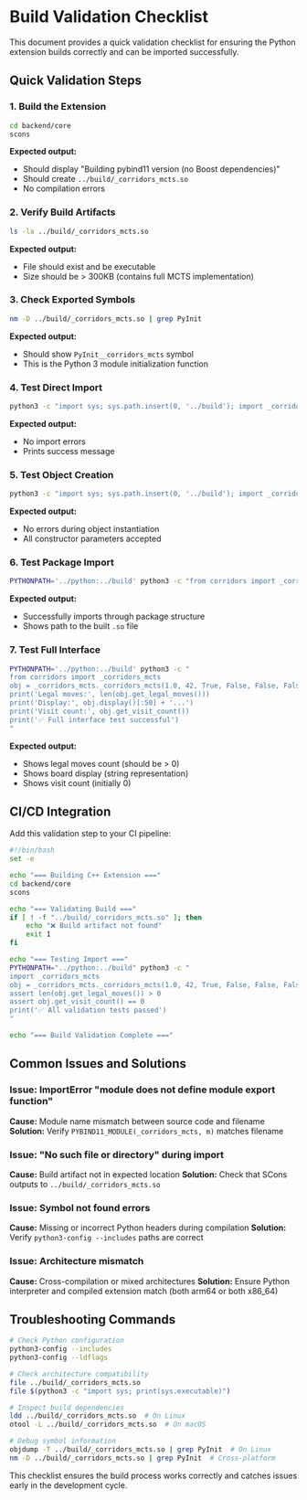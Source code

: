 # Build Validation Checklist

This document provides a quick validation checklist for ensuring the Python extension builds correctly and can be imported successfully.

## Quick Validation Steps

### 1. Build the Extension
```bash
cd backend/core
scons
```

**Expected output:**
- Should display "Building pybind11 version (no Boost dependencies)"
- Should create `../build/_corridors_mcts.so`
- No compilation errors

### 2. Verify Build Artifacts
```bash
ls -la ../build/_corridors_mcts.so
```

**Expected output:**
- File should exist and be executable
- Size should be > 300KB (contains full MCTS implementation)

### 3. Check Exported Symbols
```bash
nm -D ../build/_corridors_mcts.so | grep PyInit
```

**Expected output:**
- Should show `PyInit__corridors_mcts` symbol
- This is the Python 3 module initialization function

### 4. Test Direct Import
```bash
python3 -c "import sys; sys.path.insert(0, '../build'); import _corridors_mcts; print('✅ Direct import successful')"
```

**Expected output:**
- No import errors
- Prints success message

### 5. Test Object Creation
```bash
python3 -c "import sys; sys.path.insert(0, '../build'); import _corridors_mcts; obj = _corridors_mcts._corridors_mcts(1.0, 42, True, False, False, False, True); print('✅ Object creation successful')"
```

**Expected output:**
- No errors during object instantiation
- All constructor parameters accepted

### 6. Test Package Import
```bash
PYTHONPATH='../python:../build' python3 -c "from corridors import _corridors_mcts; print('✅ Package import successful:', _corridors_mcts.__file__)"
```

**Expected output:**
- Successfully imports through package structure
- Shows path to the built `.so` file

### 7. Test Full Interface
```bash
PYTHONPATH='../python:../build' python3 -c "
from corridors import _corridors_mcts
obj = _corridors_mcts._corridors_mcts(1.0, 42, True, False, False, False, True)
print('Legal moves:', len(obj.get_legal_moves()))
print('Display:', obj.display()[:50] + '...')
print('Visit count:', obj.get_visit_count())
print('✅ Full interface test successful')
"
```

**Expected output:**
- Shows legal moves count (should be > 0)
- Shows board display (string representation)
- Shows visit count (initially 0)

## CI/CD Integration

Add this validation step to your CI pipeline:

```bash
#!/bin/bash
set -e

echo "=== Building C++ Extension ==="
cd backend/core
scons

echo "=== Validating Build ==="
if [ ! -f "../build/_corridors_mcts.so" ]; then
    echo "❌ Build artifact not found"
    exit 1
fi

echo "=== Testing Import ==="
PYTHONPATH="../python:../build" python3 -c "
import _corridors_mcts
obj = _corridors_mcts._corridors_mcts(1.0, 42, True, False, False, False, True)
assert len(obj.get_legal_moves()) > 0
assert obj.get_visit_count() == 0
print('✅ All validation tests passed')
"

echo "=== Build Validation Complete ==="
```

## Common Issues and Solutions

### Issue: ImportError "module does not define module export function"
**Cause:** Module name mismatch between source code and filename
**Solution:** Verify `PYBIND11_MODULE(_corridors_mcts, m)` matches filename

### Issue: "No such file or directory" during import
**Cause:** Build artifact not in expected location
**Solution:** Check that SCons outputs to `../build/_corridors_mcts.so`

### Issue: Symbol not found errors
**Cause:** Missing or incorrect Python headers during compilation
**Solution:** Verify `python3-config --includes` paths are correct

### Issue: Architecture mismatch
**Cause:** Cross-compilation or mixed architectures
**Solution:** Ensure Python interpreter and compiled extension match (both arm64 or both x86_64)

## Troubleshooting Commands

```bash
# Check Python configuration
python3-config --includes
python3-config --ldflags

# Check architecture compatibility
file ../build/_corridors_mcts.so
file $(python3 -c "import sys; print(sys.executable)")

# Inspect build dependencies
ldd ../build/_corridors_mcts.so  # On Linux
otool -L ../build/_corridors_mcts.so  # On macOS

# Debug symbol information
objdump -T ../build/_corridors_mcts.so | grep PyInit  # On Linux
nm -D ../build/_corridors_mcts.so | grep PyInit  # Cross-platform
```

This checklist ensures the build process works correctly and catches issues early in the development cycle.